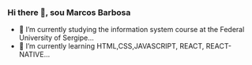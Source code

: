 ### Hi there 👋, sou Marcos Barbosa

- 🔭 I’m currently studying the information system course at the Federal University of Sergipe...
- 🌱 I’m currently learning  HTML,CSS,JAVASCRIPT, REACT, REACT-NATIVE...

